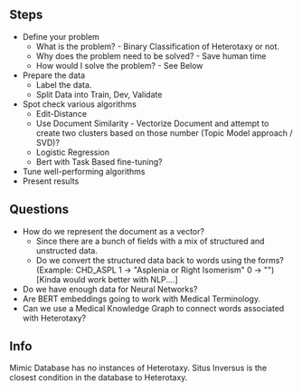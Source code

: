 
## Steps

* Define your problem
    * What is the problem? - Binary Classification of Heterotaxy or not.
    * Why does the problem need to be solved? - Save human time
    * How would I solve the problem? - See Below
* Prepare the data
    * Label the data.
    * Split Data into Train, Dev, Validate
* Spot check various algorithms
    * Edit-Distance
    * Use Document Similarity - Vectorize Document and attempt to create two clusters based on those number (Topic Model approach / SVD)?
    * Logistic Regression
    * Bert with Task Based fine-tuning?
* Tune well-performing algorithms
* Present results

## Questions

* How do we represent the document as a vector?
    * Since there are a bunch of fields with a mix of structured and unstructed data.
    * Do we convert the structured data back to words using the forms? (Example: CHD_ASPL 1 -> "Asplenia or Right Isomerism" 0 -> "") [Kinda would work better with NLP....]
* Do we have enough data for Neural Networks?
* Are BERT embeddings going to work with Medical Terminology.
* Can we use a Medical Knowledge Graph to connect words associated with Heterotaxy?


## Info

Mimic Database has no instances of Heterotaxy.
Situs Inversus is the closest condition in the database to Heterotaxy.


